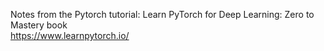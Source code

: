 Notes from the Pytorch tutorial: Learn PyTorch for Deep Learning: Zero to Mastery book  
https://www.learnpytorch.io/
